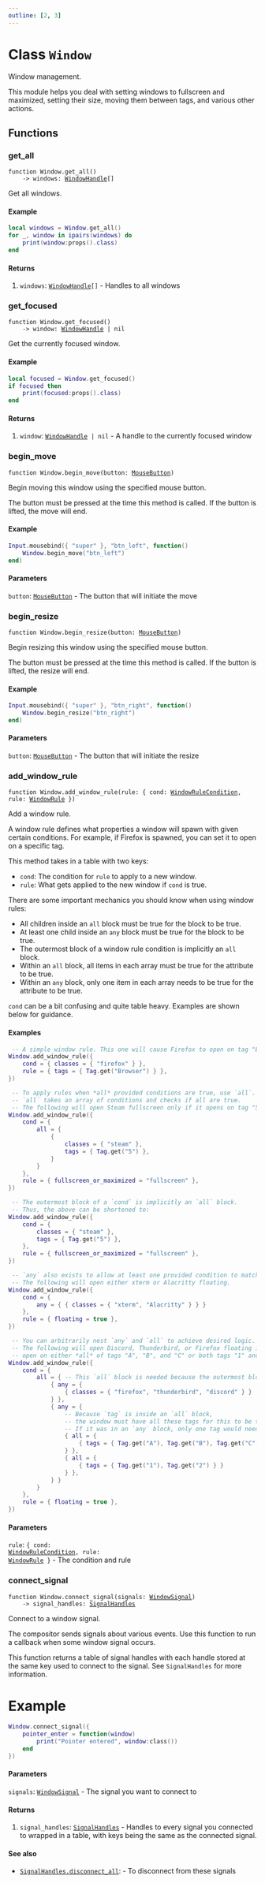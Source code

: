 ```yaml
---
outline: [2, 3]
---
```


# Class `Window`


Window management.

This module helps you deal with setting windows to fullscreen and maximized, setting their size,
moving them between tags, and various other actions.



## Functions

### <Badge type="function" text="function" /> get_all

<div class="language-lua"><pre><code>function Window.get_all()
    -> windows: <a href="/classes/WindowHandle">WindowHandle</a>[]</code></pre></div>

Get all windows.

#### Example
```lua
local windows = Window.get_all()
for _, window in ipairs(windows) do
    print(window:props().class)
end
```



#### Returns

1. `windows`: <code><a href="/classes/WindowHandle">WindowHandle</a>[]</code> - Handles to all windows




### <Badge type="function" text="function" /> get_focused

<div class="language-lua"><pre><code>function Window.get_focused()
    -> window: <a href="/classes/WindowHandle">WindowHandle</a> | nil</code></pre></div>

Get the currently focused window.

#### Example
```lua
local focused = Window.get_focused()
if focused then
    print(focused:props().class)
end
```



#### Returns

1. `window`: <code><a href="/classes/WindowHandle">WindowHandle</a> | nil</code> - A handle to the currently focused window




### <Badge type="function" text="function" /> begin_move

<div class="language-lua"><pre><code>function Window.begin_move(button: <a href="/enums/MouseButton">MouseButton</a>)</code></pre></div>

Begin moving this window using the specified mouse button.

The button must be pressed at the time this method is called.
If the button is lifted, the move will end.

#### Example
```lua
Input.mousebind({ "super" }, "btn_left", function()
    Window.begin_move("btn_left")
end)
```

#### Parameters

`button`: <code><a href="/enums/MouseButton">MouseButton</a></code> - The button that will initiate the move






### <Badge type="function" text="function" /> begin_resize

<div class="language-lua"><pre><code>function Window.begin_resize(button: <a href="/enums/MouseButton">MouseButton</a>)</code></pre></div>

Begin resizing this window using the specified mouse button.

The button must be pressed at the time this method is called.
If the button is lifted, the resize will end.

#### Example
```lua
Input.mousebind({ "super" }, "btn_right", function()
    Window.begin_resize("btn_right")
end)
```

#### Parameters

`button`: <code><a href="/enums/MouseButton">MouseButton</a></code> - The button that will initiate the resize






### <Badge type="function" text="function" /> add_window_rule

<div class="language-lua"><pre><code>function Window.add_window_rule(rule: { cond: <a href="/classes/WindowRuleCondition">WindowRuleCondition</a>, rule: <a href="/classes/WindowRule">WindowRule</a> })</code></pre></div>

Add a window rule.

A window rule defines what properties a window will spawn with given certain conditions.
For example, if Firefox is spawned, you can set it to open on a specific tag.

This method takes in a table with two keys:

 - `cond`: The condition for `rule` to apply to a new window.
 - `rule`: What gets applied to the new window if `cond` is true.

There are some important mechanics you should know when using window rules:

 - All children inside an `all` block must be true for the block to be true.
 - At least one child inside an `any` block must be true for the block to be true.
 - The outermost block of a window rule condition is implicitly an `all` block.
 - Within an `all` block, all items in each array must be true for the attribute to be true.
 - Within an `any` block, only one item in each array needs to be true for the attribute to be true.

`cond` can be a bit confusing and quite table heavy. Examples are shown below for guidance.

#### Examples
```lua
 -- A simple window rule. This one will cause Firefox to open on tag "Browser".
Window.add_window_rule({
    cond = { classes = { "firefox" } },
    rule = { tags = { Tag.get("Browser") } },
})

 -- To apply rules when *all* provided conditions are true, use `all`.
 -- `all` takes an array of conditions and checks if all are true.
 -- The following will open Steam fullscreen only if it opens on tag "5".
Window.add_window_rule({
    cond = {
        all = {
            {
                classes = { "steam" },
                tags = { Tag.get("5") },
            }
        }
    },
    rule = { fullscreen_or_maximized = "fullscreen" },
})

 -- The outermost block of a `cond` is implicitly an `all` block.
 -- Thus, the above can be shortened to:
Window.add_window_rule({
    cond = {
        classes = { "steam" },
        tags = { Tag.get("5") },
    },
    rule = { fullscreen_or_maximized = "fullscreen" },
})

 -- `any` also exists to allow at least one provided condition to match.
 -- The following will open either xterm or Alacritty floating.
Window.add_window_rule({
    cond = {
        any = { { classes = { "xterm", "Alacritty" } } }
    },
    rule = { floating = true },
})

 -- You can arbitrarily nest `any` and `all` to achieve desired logic.
 -- The following will open Discord, Thunderbird, or Firefox floating if they
 -- open on either *all* of tags "A", "B", and "C" or both tags "1" and "2".
Window.add_window_rule({
    cond = {
        all = { -- This `all` block is needed because the outermost block cannot be an array.
            { any = {
                { classes = { "firefox", "thunderbird", "discord" } }
            } },
            { any = {
                -- Because `tag` is inside an `all` block,
                -- the window must have all these tags for this to be true.
                -- If it was in an `any` block, only one tag would need to match.
                { all = {
                    { tags = { Tag.get("A"), Tag.get("B"), Tag.get("C") } }
                } },
                { all = {
                    { tags = { Tag.get("1"), Tag.get("2") } }
                } },
            } }
        }
    },
    rule = { floating = true },
})
```


#### Parameters

`rule`: <code>{ cond: <a href="/classes/WindowRuleCondition">WindowRuleCondition</a>, rule: <a href="/classes/WindowRule">WindowRule</a> }</code> - The condition and rule






### <Badge type="function" text="function" /> connect_signal

<div class="language-lua"><pre><code>function Window.connect_signal(signals: <a href="/classes/WindowSignal">WindowSignal</a>)
    -> signal_handles: <a href="/classes/SignalHandles">SignalHandles</a></code></pre></div>

Connect to a window signal.

The compositor sends signals about various events. Use this function to run a callback when
some window signal occurs.

This function returns a table of signal handles with each handle stored at the same key used
to connect to the signal. See `SignalHandles` for more information.

# Example
```lua
Window.connect_signal({
    pointer_enter = function(window)
        print("Pointer entered", window:class())
    end
})
```




#### Parameters

`signals`: <code><a href="/classes/WindowSignal">WindowSignal</a></code> - The signal you want to connect to



#### Returns

1. `signal_handles`: <code><a href="/classes/SignalHandles">SignalHandles</a></code> - Handles to every signal you connected to wrapped in a table, with keys being the same as the connected signal.



#### See also

- <code><a href="/classes/SignalHandles#disconnect_all">SignalHandles.disconnect_all</a></code>: - To disconnect from these signals